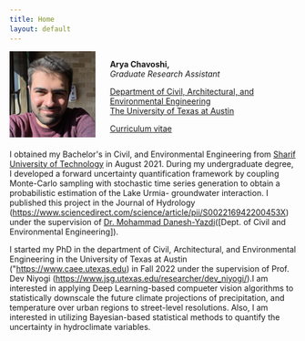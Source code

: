 ```yaml
---
title: Home
layout: default
---
```


<div id="twosided">
<div id="left" style="float: left; max-width: 30%;border: 10px"> 
    <img src="images/image.jpeg" />
</div>
<div id="right" style="float: right; width: 65%; vertical-align: middle;">
<p> <b>Arya Chavoshi, </b> <br> <em>Graduate Research Assistant</em> </p>
<p> <a href="https://www.caee.utexas.edu" target="blank">Department of Civil, Architectural, and Environmental Engineering</a><br>
<a href="https://utexas.edu" target="blank">The University of Texas at Austin</a></p>
<p> <a href="files/CV.pdf">Curriculum vitae </a> </p>
</div>
</div>
<div id="clearer" style="clear: both"> </div>

I obtained my Bachelor's in Civil, and Environmental Engineering from [Sharif University of Technology](https://www.sharif.edu) in August 2021. During my undergraduate degree, I developed a forward uncertainty quantification framework by coupling Monte-Carlo sampling with stochastic time series generation to obtain a probabilistic estimation of the Lake Urmia- groundwater interaction. I published this project in the Journal of Hydrology (https://www.sciencedirect.com/science/article/pii/S002216942200453X) under the supervision of [Dr. Mohammad Danesh-Yazdi](http://sina.sharif.edu/~danesh/)([Dept. of Civil and Environmental Engineering]).

I started my PhD in the department of Civil, Architectural, and Environmental Engineering in the University of Texas at Austin ("https://www.caee.utexas.edu) in Fall 2022 under the supervision of Prof. Dev Niyogi (https://www.jsg.utexas.edu/researcher/dev_niyogi/).I am interested in applying Deep Learning-based compueter vision algorithms to statistically downscale the future climate projections of precipitation, and temperature over urban regions to street-level resolutions. Also, I am interested in utilizing Bayesian-based statistical methods to quantify the uncertainty in hydroclimate variables. <br><br>





